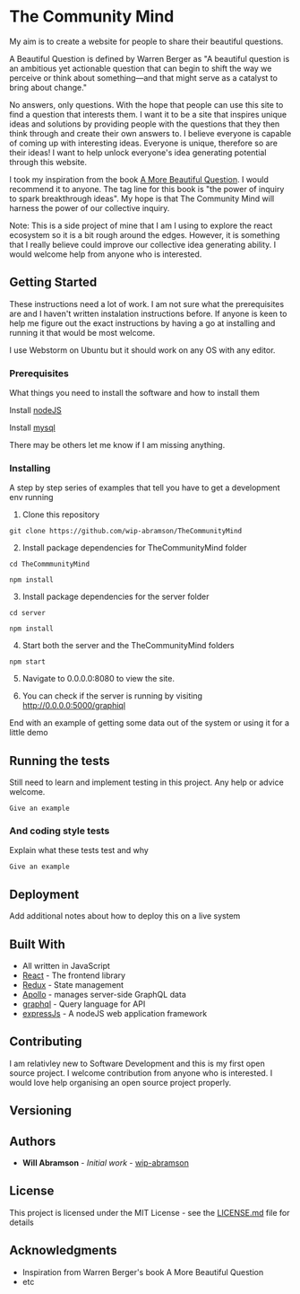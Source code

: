 # The Community Mind
My aim is to create a website for people to share their beautiful questions. 

A Beautiful Question is defined by Warren Berger as "A beautiful question is an ambitious yet actionable question that can begin to shift the way we perceive or think about something—and that might serve as a catalyst to bring about change."


No answers, only questions. With the hope that people can use this site to find a question that interests them. I want it to be a site that inspires unique ideas and solutions by providing people with the questions that they then think through and create their own answers to. I believe everyone is capable of coming up with interesting ideas. Everyone is unique, therefore so are their ideas! I want to help unlock everyone's idea generating potential through this website.

I took my inspiration from the book [A More Beautiful Question](http://amorebeautifulquestion.com/). I would recommend it to anyone. The tag line for this book is "the power of inquiry to spark breakthrough ideas". My hope is that The Community Mind will harness the power of our collective inquiry.

Note: This is a side project of mine that I am I using to explore the react ecosystem so it is a bit rough around the edges. However, it is something that I really believe could improve our collective idea generating ability. I would welcome help from anyone who is interested.
## Getting Started

These instructions need a lot of work. I am not sure what the prerequisites are and I haven't written instalation instructions before. If anyone is keen to help me figure out the exact instructions by having a go at installing and running it that would be most welcome. 

I use Webstorm on Ubuntu but it should work on any OS with any editor.


### Prerequisites

What things you need to install the software and how to install them

Install [nodeJS](https://www.google.com.vn/url?sa=t&rct=j&q=&esrc=s&source=web&cd=8&cad=rja&uact=8&ved=0ahUKEwig8_CohpDWAhVCGJQKHXbnCgcQFghWMAc&url=https%3A%2F%2Fwww.digitalocean.com%2Fcommunity%2Ftutorials%2Fhow-to-install-node-js-on-ubuntu-16-04&usg=AFQjCNGV2WvIIe4IYV2yDaREVAauGb_EgQ)

Install [mysql](https://www.digitalocean.com/community/tutorials/how-to-install-the-latest-mysql-on-ubuntu-16-04)

There may be others let me know if I am missing anything.

### Installing

A step by step series of examples that tell you have to get a development env running

1. Clone this repository

```
git clone https://github.com/wip-abramson/TheCommunityMind
```

2. Install package dependencies for TheCommunityMind folder

```
cd TheCommmunityMind

npm install
```
3. Install package dependencies for the server folder

```
cd server

npm install
```

4. Start both the server and the TheCommunityMind folders

```
npm start
```
5. Navigate to 0.0.0.0:8080 to view the site. 

6. You can check if the server is running by visiting http://0.0.0.0:5000/graphiql


End with an example of getting some data out of the system or using it for a little demo

## Running the tests

Still need to learn and implement testing in this project. Any help or advice welcome.

```
Give an example
```

### And coding style tests

Explain what these tests test and why

```
Give an example
```

## Deployment

Add additional notes about how to deploy this on a live system

## Built With

* All written in JavaScript
* [React](https://facebook.github.io/react/) - The frontend library
* [Redux](http://redux.js.org/) - State management
* [Apollo](http://dev.apollodata.com/react/index.html) - manages server-side GraphQL data
* [graphql](http://graphql.org/) - Query language for API
* [expressJs](https://expressjs.com/) - A nodeJS web application framework

## Contributing

I am relativley new to Software Development and this is my first open source project. I welcome contribution from anyone who is interested. I would love help organising an open source project properly.

## Versioning

## Authors

* **Will Abramson** - *Initial work* - [wip-abramson](https://github.com/wip-abramson)

## License

This project is licensed under the MIT License - see the [LICENSE.md](LICENSE.md) file for details

## Acknowledgments

* Inspiration from Warren Berger's book A More Beautiful Question
* etc

